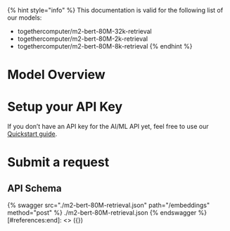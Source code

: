 [#references:start]: <> ({ "template": "openapi" })
{% hint style="info" %}
This documentation is valid for the following list of our models:
* togethercomputer/m2-bert-80M-32k-retrieval
* togethercomputer/m2-bert-80M-2k-retrieval
* togethercomputer/m2-bert-80M-8k-retrieval
{% endhint %}

# Model Overview


# Setup your API Key
If you don’t have an API key for the AI/ML API yet, feel free to use our [Quickstart guide](https://docs.aimlapi.com/quickstart/setting-up).

# Submit a request
## API Schema
{% swagger src="./m2-bert-80M-retrieval.json" path="/embeddings" method="post" %}
./m2-bert-80M-retrieval.json
{% endswagger %}
[#references:end]: <> ({})